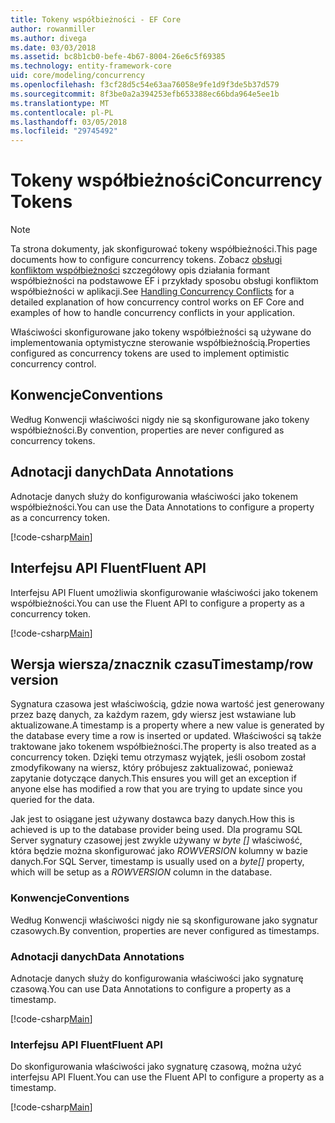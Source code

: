 ```yaml
---
title: Tokeny współbieżności - EF Core
author: rowanmiller
ms.author: divega
ms.date: 03/03/2018
ms.assetid: bc8b1cb0-befe-4b67-8004-26e6c5f69385
ms.technology: entity-framework-core
uid: core/modeling/concurrency
ms.openlocfilehash: f3cf28d5c54e63aa76058e9fe1d9f3de5b37d579
ms.sourcegitcommit: 8f3be0a2a394253efb653388ec66bda964e5ee1b
ms.translationtype: MT
ms.contentlocale: pl-PL
ms.lasthandoff: 03/05/2018
ms.locfileid: "29745492"
---
```

# <a name="concurrency-tokens"></a><span data-ttu-id="06de8-102">Tokeny współbieżności</span><span class="sxs-lookup"><span data-stu-id="06de8-102">Concurrency Tokens</span></span>

> [!NOTE]
> <span data-ttu-id="06de8-103">Ta strona dokumenty, jak skonfigurować tokeny współbieżności.</span><span class="sxs-lookup"><span data-stu-id="06de8-103">This page documents how to configure concurrency tokens.</span></span> <span data-ttu-id="06de8-104">Zobacz [obsługi konfliktom współbieżności](../saving/concurrency.md) szczegółowy opis działania formant współbieżności na podstawowe EF i przykłady sposobu obsługi konfliktom współbieżności w aplikacji.</span><span class="sxs-lookup"><span data-stu-id="06de8-104">See [Handling Concurrency Conflicts](../saving/concurrency.md) for a detailed explanation of how concurrency control works on EF Core and examples of how to handle concurrency conflicts in your application.</span></span>

<span data-ttu-id="06de8-105">Właściwości skonfigurowane jako tokeny współbieżności są używane do implementowania optymistyczne sterowanie współbieżnością.</span><span class="sxs-lookup"><span data-stu-id="06de8-105">Properties configured as concurrency tokens are used to implement optimistic concurrency control.</span></span>

## <a name="conventions"></a><span data-ttu-id="06de8-106">Konwencje</span><span class="sxs-lookup"><span data-stu-id="06de8-106">Conventions</span></span>

<span data-ttu-id="06de8-107">Według Konwencji właściwości nigdy nie są skonfigurowane jako tokeny współbieżności.</span><span class="sxs-lookup"><span data-stu-id="06de8-107">By convention, properties are never configured as concurrency tokens.</span></span>

## <a name="data-annotations"></a><span data-ttu-id="06de8-108">Adnotacji danych</span><span class="sxs-lookup"><span data-stu-id="06de8-108">Data Annotations</span></span>

<span data-ttu-id="06de8-109">Adnotacje danych służy do konfigurowania właściwości jako tokenem współbieżności.</span><span class="sxs-lookup"><span data-stu-id="06de8-109">You can use the Data Annotations to configure a property as a concurrency token.</span></span>

[!code-csharp[Main](../../../samples/core/Modeling/DataAnnotations/Samples/Concurrency.cs#ConfigureConcurrencyAnnotations)]

## <a name="fluent-api"></a><span data-ttu-id="06de8-110">Interfejsu API Fluent</span><span class="sxs-lookup"><span data-stu-id="06de8-110">Fluent API</span></span>

<span data-ttu-id="06de8-111">Interfejsu API Fluent umożliwia skonfigurowanie właściwości jako tokenem współbieżności.</span><span class="sxs-lookup"><span data-stu-id="06de8-111">You can use the Fluent API to configure a property as a concurrency token.</span></span>

[!code-csharp[Main](../../../samples/core/Modeling/FluentAPI/Samples/Concurrency.cs#ConfigureConcurrencyFluent)]

## <a name="timestamprow-version"></a><span data-ttu-id="06de8-112">Wersja wiersza/znacznik czasu</span><span class="sxs-lookup"><span data-stu-id="06de8-112">Timestamp/row version</span></span>

<span data-ttu-id="06de8-113">Sygnatura czasowa jest właściwością, gdzie nowa wartość jest generowany przez bazę danych, za każdym razem, gdy wiersz jest wstawiane lub aktualizowane.</span><span class="sxs-lookup"><span data-stu-id="06de8-113">A timestamp is a property where a new value is generated by the database every time a row is inserted or updated.</span></span> <span data-ttu-id="06de8-114">Właściwości są także traktowane jako tokenem współbieżności.</span><span class="sxs-lookup"><span data-stu-id="06de8-114">The property is also treated as a concurrency token.</span></span> <span data-ttu-id="06de8-115">Dzięki temu otrzymasz wyjątek, jeśli osobom został zmodyfikowany na wiersz, który próbujesz zaktualizować, ponieważ zapytanie dotyczące danych.</span><span class="sxs-lookup"><span data-stu-id="06de8-115">This ensures you will get an exception if anyone else has modified a row that you are trying to update since you queried for the data.</span></span>

<span data-ttu-id="06de8-116">Jak jest to osiągane jest używany dostawca bazy danych.</span><span class="sxs-lookup"><span data-stu-id="06de8-116">How this is achieved is up to the database provider being used.</span></span> <span data-ttu-id="06de8-117">Dla programu SQL Server sygnatury czasowej jest zwykle używany w *byte []* właściwość, która będzie można skonfigurować jako *ROWVERSION* kolumny w bazie danych.</span><span class="sxs-lookup"><span data-stu-id="06de8-117">For SQL Server, timestamp is usually used on a *byte[]* property, which will be setup as a *ROWVERSION* column in the database.</span></span>

### <a name="conventions"></a><span data-ttu-id="06de8-118">Konwencje</span><span class="sxs-lookup"><span data-stu-id="06de8-118">Conventions</span></span>

<span data-ttu-id="06de8-119">Według Konwencji właściwości nigdy nie są skonfigurowane jako sygnatur czasowych.</span><span class="sxs-lookup"><span data-stu-id="06de8-119">By convention, properties are never configured as timestamps.</span></span>

### <a name="data-annotations"></a><span data-ttu-id="06de8-120">Adnotacji danych</span><span class="sxs-lookup"><span data-stu-id="06de8-120">Data Annotations</span></span>

<span data-ttu-id="06de8-121">Adnotacje danych służy do konfigurowania właściwości jako sygnaturę czasową.</span><span class="sxs-lookup"><span data-stu-id="06de8-121">You can use Data Annotations to configure a property as a timestamp.</span></span>

[!code-csharp[Main](../../../samples/core/Modeling/DataAnnotations/Samples/Timestamp.cs#ConfigureTimestampAnnotations)]

### <a name="fluent-api"></a><span data-ttu-id="06de8-122">Interfejsu API Fluent</span><span class="sxs-lookup"><span data-stu-id="06de8-122">Fluent API</span></span>

<span data-ttu-id="06de8-123">Do skonfigurowania właściwości jako sygnaturę czasową, można użyć interfejsu API Fluent.</span><span class="sxs-lookup"><span data-stu-id="06de8-123">You can use the Fluent API to configure a property as a timestamp.</span></span>

[!code-csharp[Main](../../../samples/core/Modeling/FluentAPI/Samples/Timestamp.cs#ConfigureTimestampFluent)]
